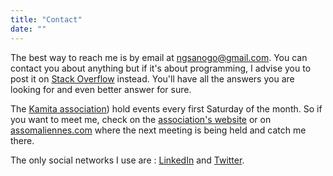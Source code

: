 ```yaml
---
title: "Contact"
date: ""
---
```


The best way to reach me is by email at [ngsanogo@gmail.com](ngsanogo@gmail.com). You can contact you about anything but if it's about programming, I advise you to post it on [Stack Overflow](https://stackoverflow.com/) instead. You'll have all the answers you are looking for and even better answer for sure.

The [Kamita association](https://kamita.fr)) hold events every first Saturday of the month. So if you want to meet me, check on the [association's website](https://kamita.fr/evenement) or on [assomaliennes.com](http://assomaliennes.com/evenements) where the next meeting is being held and catch me there.

The only social networks I use are : [LinkedIn](https://www.linkedin.com/in/issa-sanogo) and [Twitter](https://twitter.com/ngsanogo).
